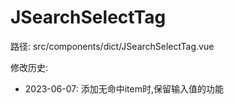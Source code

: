 # JSearchSelectTag

路径: src/components/dict/JSearchSelectTag.vue

修改历史:
* 2023-06-07: 添加无命中item时,保留输入值的功能
